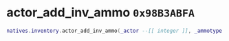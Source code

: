 # actor_add_inv_ammo `0x98B3ABFA`

```lua
natives.inventory.actor_add_inv_ammo(_actor --[[ integer ]], _ammotype --[[ number ]], _ammocount --[[ number ]], _unk0 --[[ boolean ]], _notify --[[ boolean ]])
```
